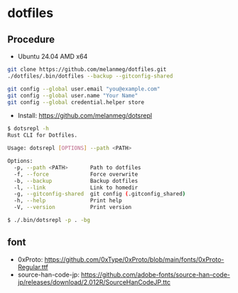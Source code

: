 # dotfiles

## Procedure

- Ubuntu 24.04 AMD x64

```bash
git clone https://github.com/melanmeg/dotfiles.git
./dotfiles/.bin/dotfiles --backup --gitconfig-shared
```

```bash
git config --global user.email "you@example.com"
git config --global user.name "Your Name"
git config --global credential.helper store
```

- Install: https://github.com/melanmeg/dotsrepl

```bash
$ dotsrepl -h
Rust CLI for Dotfiles.

Usage: dotsrepl [OPTIONS] --path <PATH>

Options:
  -p, --path <PATH>       Path to dotfiles
  -f, --force             Force overwrite
  -b, --backup            Backup dotfiles
  -l, --link              Link to homedir
  -g, --gitconfig-shared  git config (.gitconfig_shared)
  -h, --help              Print help
  -V, --version           Print version
```

```bash
$ ./.bin/dotsrepl -p . -bg
```

## font
- 0xProto: https://github.com/0xType/0xProto/blob/main/fonts/0xProto-Regular.ttf
- source-han-code-jp: https://github.com/adobe-fonts/source-han-code-jp/releases/download/2.012R/SourceHanCodeJP.ttc
